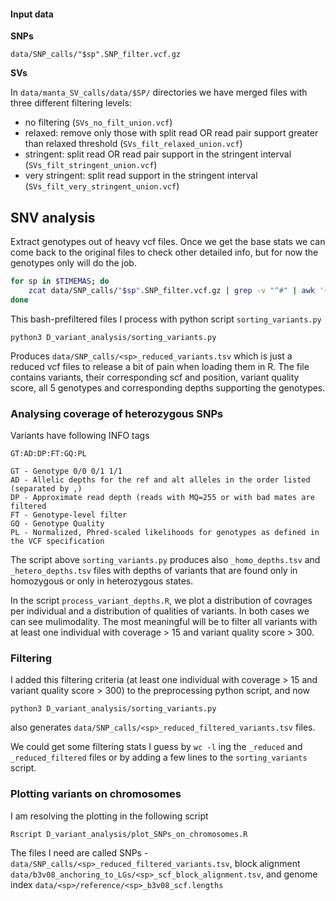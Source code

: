 #### Input data

**SNPs**

`data/SNP_calls/"$sp".SNP_filter.vcf.gz`

**SVs**

In `data/manta_SV_calls/data/$SP/` directories we have merged files with three different filtering levels:

- no filtering (`SVs_no_filt_union.vcf`)
- relaxed: remove only those with split read OR read pair support greater than relaxed threshold (`SVs_filt_relaxed_union.vcf`)
- stringent: split read OR read pair support in the stringent interval (`SVs_filt_stringent_union.vcf`)
- very stringent: split read support in the stringent interval (`SVs_filt_very_stringent_union.vcf`)


## SNV analysis

Extract genotypes out of heavy vcf files. Once we get the base stats we can come back to the original files to check other detailed info, but for now the genotypes only will do the job.

```bash
for sp in $TIMEMAS; do
    zcat data/SNP_calls/"$sp".SNP_filter.vcf.gz | grep -v "^#" | awk '{ if ($7 == "PASS"){ print $0 } }' |  cut -f 1,2,6,10,11,12,13,14 > data/SNP_calls/"$sp".SNP_filter_passed.tsv
done
```

This bash-prefiltered files I process with python script `sorting_variants.py`

```
python3 D_variant_analysis/sorting_variants.py
```

Produces `data/SNP_calls/<sp>_reduced_variants.tsv` which is just a reduced vcf files to release a bit of pain when loading them in R. The file contains variants, their corresponding scf and position, variant quality score, all 5 genotypes and corresponding depths supporting the genotypes.

### Analysing coverage of heterozygous SNPs

Variants have following INFO tags

```
GT:AD:DP:FT:GQ:PL

GT - Genotype 0/0 0/1 1/1
AD - Allelic depths for the ref and alt alleles in the order listed (separated by ,)
DP - Approximate read depth (reads with MQ=255 or with bad mates are filtered
FT - Genotype-level filter
GQ - Genotype Quality
PL - Normalized, Phred-scaled likelihoods for genotypes as defined in the VCF specification
```

The script above `sorting_variants.py` produces also `_homo_depths.tsv` and `_hetero_depths.tsv` files with depths of variants that are found only in homozygous or only in heterozygous states.

In the script `process_variant_depths.R`, we plot a distribution of covrages per individual and a distribution of qualities of variants. In both cases we can see mulimodality. The most meaningful will be to filter all variants with at least one individual with coverage > 15 and variant quality score > 300.

### Filtering

I added this filtering criteria (at least one individual with coverage > 15 and variant quality score > 300) to the preprocessing python script, and now

```
python3 D_variant_analysis/sorting_variants.py
```

also generates `data/SNP_calls/<sp>_reduced_filtered_variants.tsv` files.

We could get some filtering stats I guess by `wc -l` ing the `_reduced` and `_reduced_filtered` files or by adding a few lines to the `sorting_variants` script.

### Plotting variants on chromosomes

I am resolving the plotting in the following script

```
Rscript D_variant_analysis/plot_SNPs_on_chromosomes.R
```

The files I need are called SNPs - `data/SNP_calls/<sp>_reduced_filtered_variants.tsv`, block alignment `data/b3v08_anchoring_to_LGs/<sp>_scf_block_alignment.tsv`, and genome index `data/<sp>/reference/<sp>_b3v08_scf.lengths`

